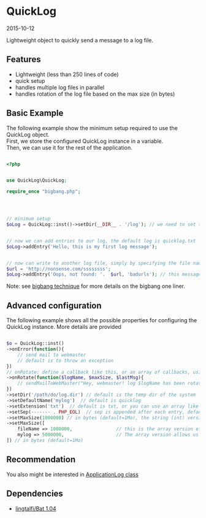 QuickLog
==============
2015-10-12




Lightweight object to quickly send a message to a log file.


Features
------------

 - Lightweight (less than 250 lines of code)
 - quick setup
 - handles multiple log files in parallel  
 - handles rotation of the log file based on the max size (in bytes)




Basic Example
-----------

The following example show the minimum setup required to use the QuickLog object.<br>
First, we store the configured QuickLog instance in a variable.<br>
Then, we can use it for the rest of the application.
 


```php

<?php


use QuickLog\QuickLog;

require_once "bigbang.php"; 




// minimum setup
$oLog = QuickLog::inst()->setDir(__DIR__ . '/log'); // we need to set the dir that will contain all log files


// now we can add entries to our log, the default log is quicklog.txt
$oLog->addEntry('Hello, this is my first log message');


// now can write to another log file, simply by specifying the file name as the second argument
$url = 'http://nonsense.com/ssssssss';
$oLog->addEntry('Oops, not found: '.  $url, 'badurls'); // this message will be written to the badurls.txt file
```


Note: see 
[bigbang technique](https://github.com/lingtalfi/TheScientist/blob/master/convention.portableAutoloader.eng.md)
for more details on the bigbang one liner.



Advanced configuration
-----------

The following example shows all the possible properties for configuring the QuickLog instance.
More details are provided


```php

$o = QuickLog::inst()
->onError(function(){
    // send mail to webmaster
    // default is to throw an exception
})
// onRotate: define a callback like this, or an array of callbacks, using logNames as keys, like maxSize below
->onRotate(function($logName, $maxSize, $lastMsg){
    // sendMailToWebMaster("Hey, webmaster! log $logName has been rotated (max size of $maxSize bytes was exceeded)")
})
->setDir('/path/do/log.dir') // default is the temp dir of the system
->setDefaultName('mylog')  // default is quicklog
->setExtension('txt')  // default is txt, or you can use an array like maxSize below
->setSep(------- . PHP_EOL)  // sep is appended after each entry, default is PHP_EOL, or you can use an array, like maxSize below
->setMaxSize(1000000) // in bytes (default=1Mo), the string (int) version
->setMaxSize([
    fileName => 1000000,                // this is the array version of configuring the QuickLog instance
    mylog => 5000000,                   // The array version allows us to configure properties per logName.
]) // in bytes (default=1Mo)

```





Recommendation
-------------------

You also might be interested in [ApplicationLog class](https://github.com/lingtalfi/ApplicationLog)





Dependencies
------------------

- [lingtalfi/Bat 1.04](https://github.com/lingtalfi/Bat)




